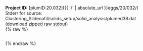 **Project ID:** [plumID:20.032]({{ '/' | absolute_url }}eggs/20/032/)  
Stderr for source:  Clustering_Sildenafil/solids_setup/solid_analysis/plumed38.dat   
(download [zipped raw stdout](plumed38.dat.plumed_master.stdout.txt.zip))  
{% raw %}
<pre>
</pre>
{% endraw %}
